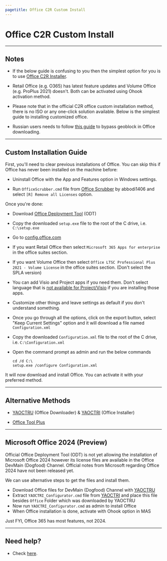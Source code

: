 ```yaml
---
pagetitle: Office C2R Custom Install
---
```


# Office C2R Custom Install

------------------------------------------------------------------------

## Notes

-   If the below guide is confusing to you then the simplest option for you is to use [Office C2R Installer](office_c2r_links.html).

-   Retail Office (e.g. O365) has latest feature updates and Volume Office (e.g. ProPlus 2021) doesn't. Both can be activated using Ohook activation method.

-   Please note that in the official C2R office custom installation method, there is no ISO or any one-click solution available. Below is the simplest guide to installing customized office.

-   Russian users needs to follow [this guide](bypass-russian-geoblock.html) to bypass geoblock in Office downloading.

------------------------------------------------------------------------

## Custom Installation Guide

First, you'll need to clear previous installations of Office. You can skip this if Office has never been installed on the machine before:

-   Uninstall Office with the App and Features option in Windows settings.

-   Run `OfficeScrubber.cmd` file from [Office Scrubber](https://github.com/abbodi1406/WHD/raw/master/scripts/OfficeScrubber_11.7z) by abbodi1406 and select `[R] Remove all Licenses` option.

Once you're done:

-   Download [Office Deployment Tool](https://officecdn.microsoft.com/pr/wsus/setup.exe) (ODT)

-   Copy the downloaded `setup.exe` file to the root of the C drive, i.e. `C:\setup.exe`

-   Go to [config.office.com](https://config.office.com/deploymentsettings)

-   If you want Retail Office then select `Microsoft 365 Apps for enterprise` in the office suites section.

-   If you want Volume Office then select `Office LTSC Professional Plus 2021 - Volume License` in the office suites section. (Don't select the SPLA version)

-   You can add Visio and Project apps if you need them. Don't select language that is [not available for Project/Visio](office_c2r_links.html) if you are installing those apps.

-   Customize other things and leave settings as default if you don't understand something.

-   Once you go through all the options, click on the export button, select "Keep Current Settings" option and it will download a file named `Configuration.xml`

-   Copy the downloaded `Configuration.xml` file to the root of the C drive, i.e. `C:\Configuration.xml`

-   Open the command prompt as admin and run the below commands

    ```         
    cd /d C:\
    setup.exe /configure Configuration.xml
    ```

It will now download and install Office. You can activate it with your preferred method.

------------------------------------------------------------------------

## Alternative Methods

-   [YAOCTRU](https://github.com/abbodi1406/WHD/raw/master/scripts/YAOCTRU_v9.0.zip) (Office Downloader) & [YAOCTRI](https://github.com/abbodi1406/WHD/raw/master/scripts/YAOCTRI_v10.7.zip) (Office Installer)

-   [Office Tool Plus](http://otp.landian.vip/)

------------------------------------------------------------------------

## Microsoft Office 2024 (Preview)

Official Office Deployment Tool (ODT) is not yet allowing the installation of Microsoft Office 2024 however its license files are available in the Office DevMain (Dogfood) Channel. Official notes from Microsoft regarding Office 2024 have not been released yet.

We can use alternative steps to get the files and install them.

-   Download Office files for DevMain (Dogfood) Channel with [YAOCTRU](https://github.com/abbodi1406/WHD/raw/master/scripts/YAOCTRU_v9.0.zip)
-   Extract `YAOCTRI_Configurator.cmd` file from [YAOCTRI](https://github.com/abbodi1406/WHD/raw/master/scripts/YAOCTRI_v10.7.zip) and place this file besides `Office` Folder which was downloaded by YAOCTRU
-   Now run `YAOCTRI_Configurator.cmd` as admin to install Office
-   When Office installation is done, activate with Ohook option in MAS

Just FYI, Office 365 has most features, not 2024.

------------------------------------------------------------------------

## Need help?

-   Check [here](troubleshoot.html).
